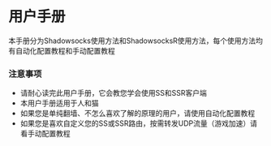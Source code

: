 # 用户手册

本手册分为Shadowsocks使用方法和ShadowsocksR使用方法，每个使用方法均有自动化配置教程和手动配置教程

### 注意事项

* 请耐心读完此用户手册，它会教您学会使用SS和SSR客户端
* 本用户手册适用于人和猫
* 如果您是单纯翻墙、不怎么喜欢了解的原理的用户，请使用自动化配置教程
* 如果您是喜欢自定义您的SS或SSR路由，按需转发UDP流量（游戏加速）请看手动配置教程



